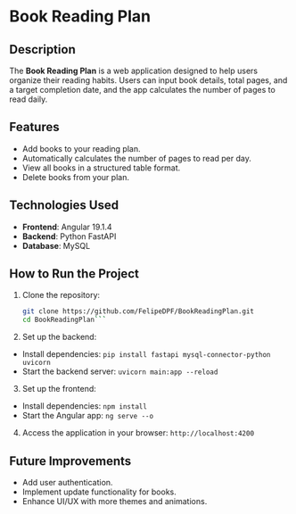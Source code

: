 # Book Reading Plan

## Description
The **Book Reading Plan** is a web application designed to help users organize their reading habits. Users can input book details, total pages, and a target completion date, and the app calculates the number of pages to read daily.

## Features
- Add books to your reading plan.
- Automatically calculates the number of pages to read per day.
- View all books in a structured table format.
- Delete books from your plan.

## Technologies Used
- **Frontend**: Angular 19.1.4
- **Backend**: Python FastAPI
- **Database**: MySQL

## How to Run the Project
1. Clone the repository:
   ```bash
   git clone https://github.com/FelipeDPF/BookReadingPlan.git
   cd BookReadingPlan``` 

2. Set up the backend:
- Install dependencies:
 ```pip install fastapi mysql-connector-python uvicorn```
- Start the backend server:
```uvicorn main:app --reload```

3.	Set up the frontend:
- Install dependencies:
```npm install```
- Start the Angular app:
```ng serve --o```

4. Access the application in your browser:
```http://localhost:4200```

## Future Improvements
- Add user authentication.
- Implement update functionality for books.
- Enhance UI/UX with more themes and animations.